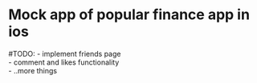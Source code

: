 # Mock app of popular finance app in ios

#TODO:
    - implement friends page\
    - comment and likes functionality\
    - ..more things
